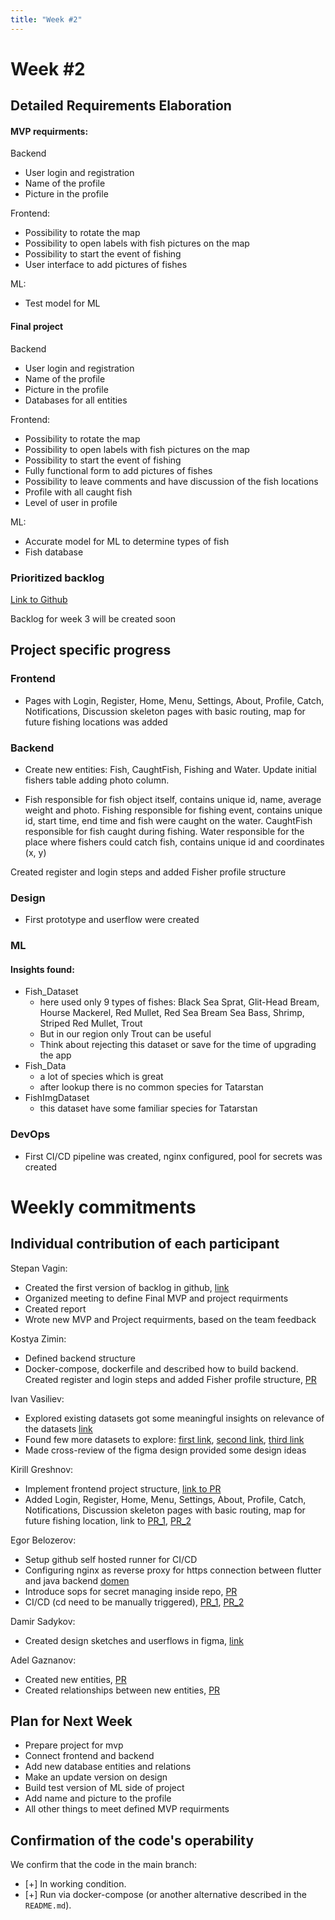 ```yaml
---
title: "Week #2"
---
```


# **Week #2**

## Detailed Requirements Elaboration

 #### MVP requirments:

Backend
- User login and registration
- Name of the profile
- Picture in the profile

Frontend:
- Possibility to rotate the map
- Possibility to open labels with fish pictures on the map
- Possibility to start the event of fishing
- User interface to add pictures of fishes

ML:
- Test model for ML

#### Final project
Backend
- User login and registration
- Name of the profile
- Picture in the profile
- Databases for all entities 

Frontend:
- Possibility to rotate the map
- Possibility to open labels with fish pictures on the map
- Possibility to start the event of fishing
- Fully functional form to add pictures of fishes
- Possibility to leave comments and have discussion of the fish locations
- Profile with all caught fish
- Level of user in profile

ML:
- Accurate model for ML to determine types of fish
- Fish database

### Prioritized backlog

[Link to Github](https://github.com/orgs/IU-Capstone-Project-2025/projects/19/)

Backlog for week 3 will be created soon
## Project specific progress

### Frontend

- Pages with Login, Register, Home, Menu, Settings, About, Profile, Catch, Notifications, Discussion skeleton pages with basic routing, map for future fishing locations was added

### Backend

- Create new entities: Fish, CaughtFish, Fishing and Water. Update initial fishers table adding photo column.

- Fish responsible for fish object itself, contains unique id, name, average weight and photo.
Fishing responsible for fishing event, contains unique id, start time, end time and fish were caught on the water.
CaughtFish responsible for fish caught during fishing.
Water responsible for the place where fishers could catch fish, contains unique id and coordinates (x, y)

Created register and login steps and added Fisher profile structure




### Design

- First prototype and userflow were created


### ML
#### Insights found:
- Fish_Dataset
  - here used only 9 types of fishes: Black Sea Sprat, Glit-Head Bream, Hourse Mackerel, Red Mullet, Red Sea Bream Sea Bass, Shrimp, Striped Red Mullet, Trout
  - But in our region only Trout can be useful
  - Think about rejecting this dataset or save for the time of upgrading the app
- Fish_Data
  - a lot of species which is great
  - after lookup there is no common species for Tatarstan
- FishImgDataset
  - this dataset have some familiar species for Tatarstan

### DevOps

- First CI/CD pipeline was created, nginx configured, pool for secrets was created

# Weekly commitments

## Individual contribution of each participant
Stepan Vagin:
- Created the first version of backlog in github, [link](https://github.com/orgs/IU-Capstone-Project-2025/projects/19)
- Organized meeting to define Final MVP and project requirments
- Created report
- Wrote new MVP and Project requirments, based on the team feedback

Kostya Zimin:
- Defined backend structure
- Docker-compose, dockerfile and described how to build backend. Created register and login steps and added Fisher profile structure, [PR](https://github.com/IU-Capstone-Project-2025/FishMasters/pull/4)

Ivan Vasiliev:
- Explored existing datasets got some meaningful insights on relevance of the datasets [link](https://colab.research.google.com/drive/1FtPluhihg3swVpO5fyCh7DDB7kDe4C5E?usp=sharing)
- Found few more datasets to explore: [first link](https://www.kaggle.com/datasets/tarunkumar1912/fish-dataset1), [second link](https://www.kaggle.com/datasets/giannisgeorgiou/fish-species), [third link](https://www.kaggle.com/datasets/akashguna/fish-detection-dataset)
- Made cross-review of the figma design provided some design ideas

Kirill Greshnov:

- Implement frontend project structure, [link to PR](https://github.com/IU-Capstone-Project-2025/FishMasters/pull/1)
- Added Login, Register, Home, Menu, Settings, About, Profile, Catch, Notifications, Discussion skeleton pages with basic routing, map for future fishing location, link to [PR_1](https://github.com/IU-Capstone-Project-2025/FishMasters/pull/7), [PR_2](https://github.com/IU-Capstone-Project-2025/FishMasters/pull/8)


Egor Belozerov:
- Setup github self hosted runner for CI/CD
- Configuring nginx as reverse proxy for https connection between flutter and java backend [domen](https://capstone.aquaf1na.fun/)
- Introduce sops for secret managing inside repo, [PR](https://github.com/IU-Capstone-Project-2025/FishMasters/pull/9)
- CI/CD (cd need to be manually triggered), [PR_1](https://github.com/IU-Capstone-Project-2025/FishMasters/pull/6), [PR_2](https://github.com/IU-Capstone-Project-2025/FishMasters/pull/12)

Damir Sadykov:
- Created design sketches and userflows in figma, [link](https://www.figma.com/design/DBMIs26GU4KfwtITxK8BPT/FishMasters?node-id=0-1&t=D7lcAZkSX9YP476A-1)

Adel Gaznanov:
- Created new entities, [PR](https://github.com/IU-Capstone-Project-2025/FishMasters/pull/21)
-  Created relationships between new entities, [PR](https://github.com/IU-Capstone-Project-2025/FishMasters/pull/21)

## Plan for Next Week

 - Prepare project for mvp
 - Connect frontend and backend
 - Add new database entities and relations
 - Make an update version on design
 - Build test version of ML side of project
 - Add name and picture to the profile
 - All other things to meet defined MVP requirments
## Confirmation of the code's operability

We confirm that the code in the main branch:
- [+] In working condition.
- [+] Run via docker-compose (or another alternative described in the `README.md`).